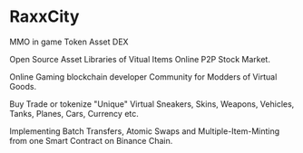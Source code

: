 # RaxxCity
MMO in game Token Asset DEX

Open Source Asset Libraries of Vitual Items Online P2P Stock Market.

Online Gaming blockchain developer Community for Modders of Virtual Goods.

Buy Trade or tokenize "Unique" Virtual Sneakers, Skins, Weapons, Vehicles, Tanks, Planes, Cars, Currency etc.

Implementing Batch Transfers, Atomic Swaps and Multiple-Item-Minting from one Smart Contract on Binance Chain.



